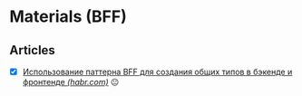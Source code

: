 # Materials (BFF)

## Articles

- [x] [Использование паттерна BFF для создания общих типов в бэкенде и фронтенде *(habr.com)*](https://habr.com/ru/articles/571004/) 😐
